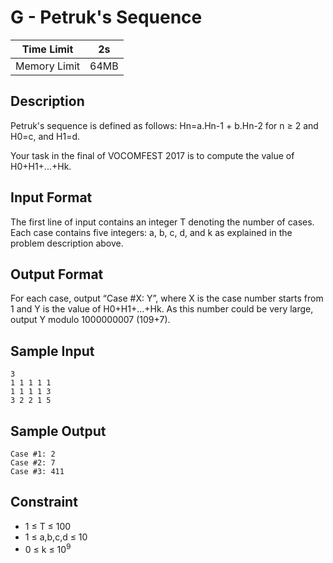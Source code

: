 # G - Petruk's Sequence

| Time Limit   | 2s   |
|--------------|------|
| Memory Limit | 64MB |

## Description

Petruk's sequence is defined as follows: Hn=a.Hn-1 + b.Hn-2 for n ≥ 2 and H0=c, and H1=d.

Your task in the final of VOCOMFEST 2017 is to compute the value of H0+H1+...+Hk.

## Input Format

The first line of input contains an integer T denoting the number of cases. Each case contains five integers: a, b, c, d, and k as explained in the problem description above.

## Output Format

For each case, output “Case #X: Y”, where X is the case number starts from 1 and Y is the value of H0+H1+...+Hk. As this number could be very large, output Y modulo 1000000007 (109+7).

## Sample Input

	3
	1 1 1 1 1
	1 1 1 1 3
	3 2 2 1 5

## Sample Output

	Case #1: 2
	Case #2: 7
	Case #3: 411

## Constraint

- 1 ≤ T ≤ 100
- 1 ≤ a,b,c,d ≤ 10 
- 0 ≤ k ≤ 10<sup>9</sup>
